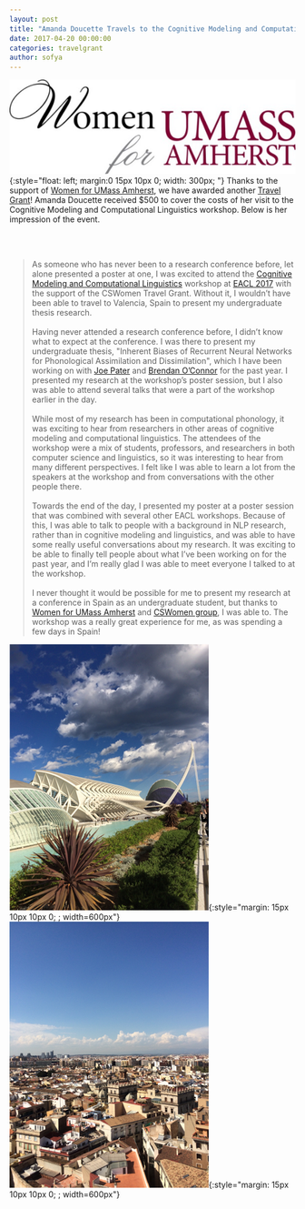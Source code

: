 ```yaml
---
layout: post
title: "Amanda Doucette Travels to the Cognitive Modeling and Computational Linguistics workshop at EACL 2017"
date: 2017-04-20 00:00:00
categories: travelgrant
author: sofya
---
```


![WFUM logo](/images/WFUMlogo.png){:style="float: left; margin:0 15px 10px 0; width: 300px; "}
Thanks to the support of [Women for UMass Amherst](http://www.umass.edu/wfum/), we have awarded another [Travel Grant](http://cswomenumass.github.io/travelgrant.html)! Amanda Doucette received $500 to cover the costs of her visit to the Cognitive Modeling and Computational Linguistics workshop. Below is her impression of the event.

<!--break-->

<br/><br/>
>As someone who has never been to a research conference before, let alone presented a poster at one, I was excited to attend the [Cognitive Modeling and Computational Linguistics](http://cmcl2017.osu.edu/) workshop at [EACL 2017](http://eacl2017.org/) with the support of the CSWomen Travel Grant. Without it, I wouldn’t have been able to travel to Valencia, Spain to present my undergraduate thesis research.<br/><br/>
Having never attended a research conference before, I didn’t know what to expect at the conference. I was there to present my undergraduate thesis, "Inherent Biases of Recurrent Neural Networks for Phonological Assimilation and Dissimilation", which I have been working on with [Joe Pater](http://blogs.umass.edu/pater/) and [Brendan O’Connor](http://brenocon.com/) for the past year. I presented my research at the workshop’s poster session, but I also was able to attend several talks that were a part of the workshop earlier in the day.<br/><br/>
While most of my research has been in computational phonology, it was exciting to hear from researchers in other areas of cognitive modeling and computational linguistics. The attendees of the workshop were a mix of students, professors, and researchers in both computer science and linguistics, so it was interesting to hear from many different perspectives. I felt like I was able to learn a lot from the speakers at the workshop and from conversations with the other people there.<br/><br/>
Towards the end of the day, I presented my poster at a poster session that was combined with several other EACL workshops. Because of this, I was able to talk to people with a background in NLP research, rather than in cognitive modeling and linguistics, and was able to have some really useful conversations about my research. It was exciting to be able to finally tell people about what I’ve been working on for the past year, and I’m really glad I was able to meet everyone I talked to at the workshop.<br/><br/>
I never thought it would be possible for me to present my research at a conference in Spain as an undergraduate student, but thanks to [Women for UMass Amherst](http://www.umass.edu/wfum/) and [CSWomen group](http://cswomenumass.github.io/index.html), I was able to. The workshop was a really great experience for me, as was spending a few days in Spain!

![Valencia, Spain](/images/travelgrant/amanda_travelgrant1.png){:style="margin: 15px 10px 10px 0; ; width=600px"} ![Valencia, Spain](/images/travelgrant/amanda_travelgrant2.png){:style="margin: 15px 10px 10px 0; ; width=600px"}
